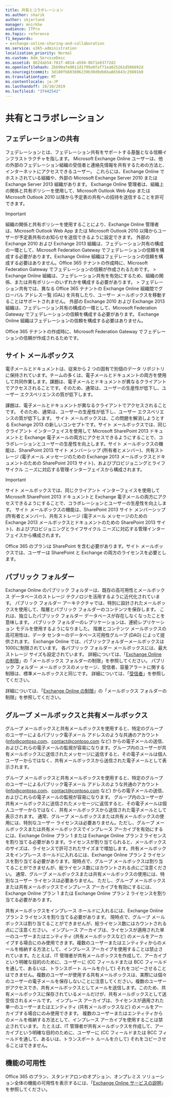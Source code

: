 ```yaml
---
title: 共有とコラボレーション
ms.author: sharik
author: skjerland
manager: mnirkhe
audience: ITPro
ms.topic: reference
f1_keywords:
- exchange-online-sharing-and-collaboration
ms.service: o365-administration
localization_priority: Normal
ms.custom: Adm_ServiceDesc
ms.assetid: 862dab54-701f-4014-a594-0b71e03772d2
ms.openlocfilehash: 2bb90afe0011d1799a9faf71ea025261d586692d
ms.sourcegitcommit: 3d180fb603896239b30d9db6ba865843c29801b0
ms.translationtype: MT
ms.contentlocale: ja-JP
ms.lasthandoff: 10/10/2019
ms.locfileid: "37442542"
---
```

# <a name="sharing-and-collaboration"></a>共有とコラボレーション

## <a name="federated-sharing"></a>フェデレーションの共有

フェデレーションとは、フェデレーション共有をサポートする基盤となる信頼インフラストラクチャを指します。 Microsoft Exchange Online ユーザーは、他の外部のフェデレーション組織の受信者と連絡先情報を共有するための方法と、インターネットにアクセスできるユーザー。 これらには、Exchange Online でホストされている組織や、外部の Microsoft Exchange Server 2010 または Exchange Server 2013 組織があります。 Exchange Online 管理者は、組織上の関係と共有ポリシーを使用して、Microsoft Outlook Web App または Microsoft Outlook 2010 以降から予定表の共有への招待を送信することを許可できます。
  
> [!IMPORTANT]
>  組織の関係と共有ポリシーを使用することにより、Exchange Online 管理者は、Microsoft Outlook Web App または Microsoft Outlook 2010 以降からユーザーが予定表共有のお知らせを送信できるように設定できます。 外部の Exchange 2010 および Exchange 2013 組織は、フェデレーション共有の構成の一環として、Microsoft Federation Gateway でフェデレーションの信頼を構成する必要があります。Exchange Online 組織はフェデレーションの信頼を構成する必要はありません。Office 365 テナントの作成時に、Microsoft Federation Gateway でフェデレーションの信頼が作成されるためです。 >  Exchange Online 組織は、フェデレーション共有を有効にするため、組織の関係、または共有ポリシーのいずれかを構成する必要があります。 >  フェデレーション共有では、異なる Office 365 テナントの Exchange Online 組織間でグローバル アドレス一覧 (GAL) を共有したり、ユーザー メールボックスを移動することはサポートされません。 外部の Exchange 2010 および Exchange 2013 組織は、フェデレーション共有の構成の一環として、Microsoft Federation Gateway でフェデレーションの信頼を構成する必要があります。 Exchange Online 組織はフェデレーションの信頼を構成する必要はありません。 
  
Office 365 テナントの作成時に、Microsoft Federation Gateway でフェデレーションの信頼が作成されるためです。
  
## <a name="site-mailboxes"></a>サイト メールボックス

電子メールとドキュメントは、従来から 2 つの固有で別個のデータ リポジトリに保持されています。チームの多くは、電子メールとドキュメントの両方を使用して共同作業します。課題は、電子メールとドキュメントが異なるクライアントでアクセスされることです。そのため、通常は、ユーザーの生産性が低下し、ユーザー エクスペリエンスの質が低下します。
  
課題は、電子メールとドキュメントが異なるクライアントでアクセスされることです。 そのため、通常は、ユーザーの生産性が低下し、ユーザー エクスペリエンスの質が低下します。 サイト メールボックスは、この問題を解消しようとする Exchange 2013 の新しいコンセプトです。サイト メールボックスでは、同じクライアント インターフェイスを使用して Microsoft SharePoint 2013 ドキュメントと Exchange 電子メールの両方にアクセスできるようにすることで、コラボレーションとユーザーの生産性を向上します。サイト メールボックスの機能は、SharePoint 2013 サイト メンバーシップ (所有者とメンバー)、共有ストレージ (電子メール メッセージのための Exchange 2013 メールボックスとドキュメントのための SharePoint 2013 サイト)、およびプロビジョニングとライフサイクル ニーズに対応する管理インターフェイスから構成されます。
  
> [!IMPORTANT]
> サイト メールボックスでは、同じクライアント インターフェイスを使用して Microsoft SharePoint 2013 ドキュメントと Exchange 電子メールの両方にアクセスできるようにすることで、コラボレーションとユーザーの生産性を向上します。 サイト メールボックスの機能は、SharePoint 2013 サイト メンバーシップ (所有者とメンバー)、共有ストレージ (電子メール メッセージのための Exchange 2013 メールボックスとドキュメントのための SharePoint 2013 サイト)、およびプロビジョニングとライフサイクル ニーズに対応する管理インターフェイスから構成されます。 
  
Office 365 のプランは SharePoint を含む必要があります。サイト メールボックスでは、ユーザーは SharePoint と Exchange の両方のライセンスを必要とします。
  
## <a name="public-folders"></a>パブリック フォルダー

Exchange Online のパブリック フォルダーは、既存の高可用性とメールボックス データベースのストレージ テクノロジを活用するように近代化されています。 パブリック フォルダー アーキテクチャでは、特別に設計されたメールボックスを使用して、階層とパブリック フォルダーのコンテンツを保存します。 これは、独立したパブリック フォルダー データベースが存在しなくなったことを意味します。 パブリック フォルダーのレプリケーションは、連続レプリケーション モデルを使用するようになりました。 階層とコンテンツ メールボックスの高可用性は、データ センターのデータベース可用性グループ (DAG) によって提供されます。 Exchange Online では、パブリックフォルダーメールボックスは1000に制限されています。 各パブリック フォルダー メールボックスには、最大ストレージ サイズも設定されています。 詳細については、「[Exchange Online の制限](exchange-online-limits.md)」の「メールボックス フォルダーの制限」を参照してください。 パブリック フォルダー メールボックスのメッセージ、受信者、容量アラートに関する制限は、標準メールボックスと同じです。 詳細については、「[受信者](recipients.md)」を参照してください。 
  
詳細については、「[Exchange Online の制限](https://go.microsoft.com/fwlink/p/?LinkId=271790)」の「メールボックス フォルダーの制限」を参照してください。
  
## <a name="group-and-shared-mailboxes"></a>グループ メールボックスと共有メールボックス

グループ メールボックスと共有メールボックスを使用すると、特定のグループのユーザーによるパブリック電子メール アドレスのような共通のアカウント (info@contoso.com、contact@contoso.com など) からの電子メールの送信、およびこれらの電子メールの監視が容易になります。グループ内のユーザーが共有メールボックスに送信されたメッセージに返信すると、その電子メールは個人ユーザーからではなく、共有メールボックスから送信された電子メールとして表示されます。
  
グループ メールボックスと共有メールボックスを使用すると、特定のグループのユーザーによるパブリック電子メール アドレスのような共通のアカウント (info@contoso.com、contact@contoso.com など) からの電子メールの送信、およびこれらの電子メールの監視が容易になります。 グループ内のユーザーが共有メールボックスに送信されたメッセージに返信すると、その電子メールは個人ユーザーからではなく、共有メールボックスから送信された電子メールとして表示されます。 通常、グループ メールボックスまたは共有メールボックスの使用には、特別なユーザー ライセンスは必要ありません。ただし、グループ メールボックスまたは共有メールボックスでインプレース アーカイブを有効にするには、Exchange Online プラン 1 または Exchange Online プラン 2 ライセンスを割り当てる必要があります。ライセンスが割り当てられると、メールボックスのサイズは、ライセンスで許可されたサイズまで増加します。共有メールボックスをインプレース ホールドに入れるには、Exchange Online プラン 2 ライセンスを割り当てる必要があります。現時点で、グループ メールボックスは割り当てることができませんが、総ライセンス数にはカウントされる点にご注意ください。 通常、グループ メールボックスまたは共有メールボックスの使用には、特別なユーザー ライセンスは必要ありません。 ただし、グループ メールボックスまたは共有メールボックスでインプレース アーカイブを有効にするには、Exchange Online プラン 1 または Exchange Online プラン 2 ライセンスを割り当てる必要があります。
  
共有メールボックスをインプレース ホールドに入れるには、Exchange Online プラン 2 ライセンスを割り当てる必要があります。 現時点で、グループ メールボックスは割り当てることができませんが、総ライセンス数にはカウントされる点にご注意ください。 インプレース アーカイブは、ライセンスが適用された単一のユーザーまたはエンティティ (共有メールボックスなど) のメールをアーカイブする場合にのみ使用できます。複数のユーザーまたはエンティティからのメールを格納する方法として、インプレース アーカイブを使用することは禁止されています。たとえば、IT 管理者が共有メールボックスを作成して、アーカイブという明確な目的のために、ユーザーに (CC フィールドまたは BCC フィールドを通して、あるいは、トランスポート ルールを介して) それをコピーさせることはできません。複数のユーザーが使用する共有メールボックスは、実際には個々のユーザーの電子メールを保存しないことに注意してください。複数のユーザーがアクセスでき、共有メールボックスとしてメールを送信します。このため、共有メールボックスに保存されているメールだけが、共有メールボックスとして送受信されるメールです。 インプレース アーカイブは、ライセンスが適用された単一のユーザーまたはエンティティ (共有メールボックスなど) のメールをアーカイブする場合にのみ使用できます。 複数のユーザーまたはエンティティからのメールを格納する方法として、インプレース アーカイブを使用することは禁止されています。 たとえば、IT 管理者が共有メールボックスを作成して、アーカイブという明確な目的のために、ユーザーに (CC フィールドまたは BCC フィールドを通して、あるいは、トランスポート ルールを介して) それをコピーさせることはできません。
  
## <a name="feature-availability"></a>機能の可用性

Office 365 のプラン、スタンドアロンのオプション、オンプレミス ソリューション全体の機能の可用性を表示するには、「[Exchange Online サービスの説明](exchange-online-service-description.md)」を参照してください。
  

